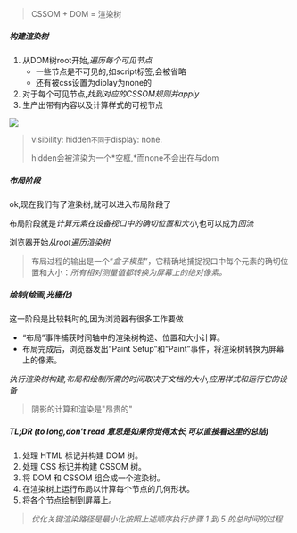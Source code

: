> CSSOM + DOM  = 渲染树

##### 构建渲染树

1. 从DOM树root开始,*遍历每个可见节点*
   * 一些节点是不可见的,如script标签,会被省略
   * 还有被css设置为diplay为none的
2. 对于每个可见节点,*找到对应的CSSOM规则并apply*
3. 生产出带有内容以及计算样式的可视节点

![](https://web-dev.imgix.net/image/C47gYyWYVMMhDmtYSLOWazuyePF2/b6Z2Gu6UD1x1imOu1tJV.png?auto=format&w=1428)

> visibility: hidden`不同于`display: none.
>
> hidden会被渲染为一个*空框,*而none不会出在与dom

##### 布局阶段

ok,现在我们有了渲染树,就可以进入布局阶段了

布局阶段就是*计算元素在设备视口中的确切位置和大小*,也可以成为*回流*

浏览器开始*从root遍历渲染树*

> 布局过程的输出是一个“*盒子模型*”，它精确地捕捉视口中每个元素的确切位置和大小：*所有相对测量值都转换为屏幕上的绝对像素。*

##### 绘制(绘画,光栅化)

这一阶段是比较耗时的,因为浏览器有很多工作要做

- “布局”事件捕获时间轴中的渲染树构造、位置和大小计算。
- 布局完成后，浏览器发出“Paint Setup”和“Paint”事件，将渲染树转换为屏幕上的像素。

*执行渲染树构建,布局和绘制所需的时间取决于文档的大小,应用样式和运行它的设备*

> 阴影的计算和渲染是"昂贵的"

##### TL;DR (to long,don't read 意思是如果你觉得太长,可以直接看这里的总结)

1. 处理 HTML 标记并构建 DOM 树。
2. 处理 CSS 标记并构建 CSSOM 树。
3. 将 DOM 和 CSSOM 组合成一个渲染树。
4. 在渲染树上运行布局以计算每个节点的几何形状。
5. 将各个节点绘制到屏幕上。

> *优化关键渲染路径是最小化按照上述顺序执行步骤 1 到 5 的总时间的过程*

